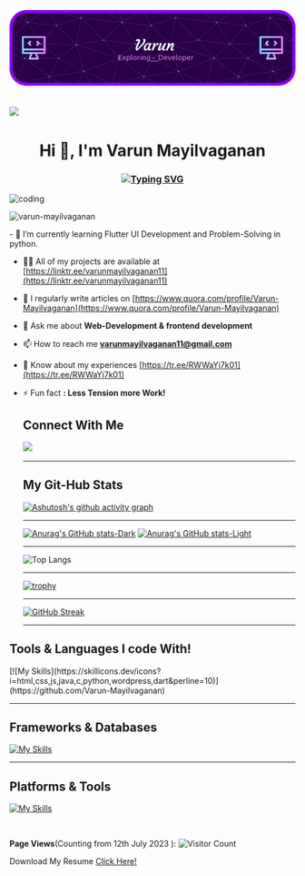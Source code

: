 ![logo](https://github.com/Varun-Mayilvaganan/Varun-Mayilvaganan/blob/main/github-header-image%20(5).png)

![](https://i.imgur.com/waxVImv.png)
---
<!--name section-->
<h1 align="center">Hi 👋, I'm Varun Mayilvaganan</h1>
<!--this is the header-->


<h3 align="center">

[![Typing SVG](https://readme-typing-svg.herokuapp.com?color=40EDF7&lines=An+Aspiring+learner+and+developer+🧑‍💻)](https://git.io/typing-svg)
</h3>


<img align="down" alt="coding" width="400" src="https://user-images.githubusercontent.com/55389276/140866485-8fb1c876-9a8f-4d6a-98dc-08c4981eaf70.gif">
<p align="down"> <img src="https://komarev.com/ghpvc/?username=varun-mayilvaganan&label=Profile%20views&color=0e75b6&style=flat" alt="varun-mayilvaganan" /> </p>
<!--Mylearnings-->
- 🌱 I’m currently learning Flutter UI Development and Problem-Solving in python.

- 👨‍💻 All of my projects are available at [https://linktr.ee/varunmayilvaganan11](https://linktr.ee/varunmayilvaganan11)

- 📝 I regularly write articles on [https://www.quora.com/profile/Varun-Mayilvaganan](https://www.quora.com/profile/Varun-Mayilvaganan)

- 💬 Ask me about **Web-Development & frontend development**

- 📫 How to reach me **varunmayilvaganan11@gmail.com**

- 📄 Know about my experiences [https://tr.ee/RWWaYj7k01](https://tr.ee/RWWaYj7k01)

- ⚡ Fun fact **: Less Tension more Work!**




  <h2>Connect With Me</h2>
  <a href="https://www.linkedin.com/in/varun-mayilvaganan-662781234/">
    <img src="https://skillicons.dev/icons?i=linkedin" />
  </a>
  




  <!-- ![](https://i.imgur.com/waxVImv.png) -->
  ---
  <h2>My Git-Hub Stats</h2>
  
  [![Ashutosh's github activity graph](https://github-readme-activity-graph.vercel.app/graph?username=varun-mayilvaganan&bg_color=ffcfe9&color=9e4c98&line=9e4c98&point=403d3d&area=true&hide_border=true)](https://github.com/ashutosh00710/github-readme-activity-graph)

  <!-- ![](https://i.imgur.com/waxVImv.png) -->
  ---
  [![Anurag's GitHub stats-Dark](https://github-readme-stats.vercel.app/api?username=varun-mayilvaganan&show_icons=true&theme=dark#gh-dark-mode-only)](https://github.com/anuraghazra/github-readme-stats#gh-dark-mode-only)
[![Anurag's GitHub stats-Light](https://github-readme-stats.vercel.app/api?username=varun-mayilvaganan&show_icons=true&theme=default#gh-light-mode-only)](https://github.com/anuraghazra/github-readme-stats#gh-light-mode-only)
  <!-- ![](https://i.imgur.com/waxVImv.png) -->
  ---
  ![Top Langs](https://github-readme-stats.vercel.app/api/top-langs/?username=varun-mayilvaganan&layout=compact)

    <!-- ![](https://i.imgur.com/waxVImv.png) -->
  ---

  [![trophy](https://github-profile-trophy.vercel.app/?username=varun-mayilvaganan)](https://github.com/varun-mayilvaganan/github-profile-trophy)
  <br>

  <!-- ![](https://i.imgur.com/waxVImv.png) -->
  ---
  
  
  [![GitHub Streak](https://streak-stats.demolab.com/?user=varun-mayilvaganan&theme=modern-lilac)](https://github.com/Varun-Mayilvaganan)

  <!-- ![](https://i.imgur.com/waxVImv.png) -->
  ---

  
<h2>Tools & Languages I code With!</h2>
  [![My Skills](https://skillicons.dev/icons?i=html,css,js,java,c,python,wordpress,dart&perline=10)](https://github.com/Varun-Mayilvaganan)

  <!-- ![](https://i.imgur.com/waxVImv.png) -->
  ---
  


  <h2>Frameworks & Databases</h2>

  
 [![My Skills](https://skillicons.dev/icons?i=bootstrap,flutter,mysql,firebase&perline=10)](https://github.com/Varun-Mayilvaganan)


<!-- ![](https://i.imgur.com/waxVImv.png) -->
---
  

<h2>Platforms & Tools</h2>

  [![My Skills](https://skillicons.dev/icons?i=vscode,atom,androidstudio,github,stackoverflow&perline=10)](https://github.com/Varun-Mayilvaganan)


<img src="https://camo.githubusercontent.com/76109812f3127b0f86940373897b04ac8943cb3c0f057f90046444480f61bafd/68747470733a2f2f692e696d6775722e636f6d2f77617856496d762e706e67" alt="" data-canonical-src="https://i.imgur.com/waxVImv.png" style="max-width: 100%;">

**Page Views**(Counting from 12th July 2023 ): ![Visitor Count](https://profile-counter.glitch.me/varun-mayilvaganan/count.svg)


<p>Download My Resume <a href="https://d1fdloi71mui9q.cloudfront.net/Sq0YlCMuQTu3VNdVWhrg_Varun-s%20Resume%20(4)%20(1).pdf">Click Here!</a></p>
